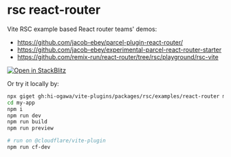 # rsc react-router

Vite RSC example based React router teams' demos:
- https://github.com/jacob-ebey/parcel-plugin-react-router/
- https://github.com/jacob-ebey/experimental-parcel-react-router-starter
- https://github.com/remix-run/react-router/tree/rsc/playground/rsc-vite

[![Open in StackBlitz](https://developer.stackblitz.com/img/open_in_stackblitz.svg)](https://stackblitz.com/github/hi-ogawa/vite-plugins/tree/main/packages/rsc/examples/react-router?file=src%2Froutes%2Froot.tsx)

Or try it locally by:

```sh
npx giget gh:hi-ogawa/vite-plugins/packages/rsc/examples/react-router my-app
cd my-app
npm i
npm run dev
npm run build
npm run preview

# run on @cloudflare/vite-plugin
npm run cf-dev
```

